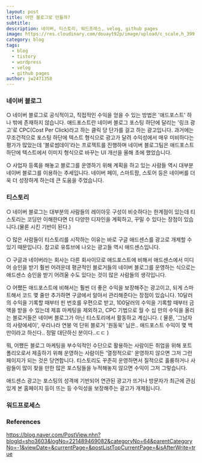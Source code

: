 ```yaml
---
layout: post
title: 어떤 블로그로 만들까?
subtitle: 
description: 네이버, 티스토리, 워드프레스, velog, github pages
image: https://res.cloudinary.com/douayt92p/image/upload/c_scale,h_399,q_auto,w_760/v1591001463/pixabay/turkey-5201498_1920_abc6ux.jpg
category: blog
tags:
  - blog
  - tistory
  - wordpress
  - velog
  - github pages
author: jw2471358
---
```


### 네이버 블로그
○ 네이버 블로그로 공식적이고, 직접적인 수익을 얻을 수 있는 방법은 '애드포스트' 하나 밖에 존재하지 않습니다. 애드포스트란 네이버 블로그 포스팅 하단에 달리는 '링크 광고'로 CPC(Cost Per Click)라고 하는 클릭 당 단가를 걸고 하는 광고입니다. 과거에는 무조건적으로 포스팅 하단에 텍스트 형식으로 광고가 달려 수익성에서 매우 미비하다는 평가가 많았는데 '블로썸데이'라는 프로젝트를 진행하며 네이버 블로그팀은 애드포스트 하단에 텍스트에서 이미지 형식으로 바꾸는 UI 개선을 올해 초에 했었습니다.

○ 사업자 등록을 해놓고 블로그를 운영하기 위해 계획을 하고 있는 사람들 역시 대부분 네이버 블로그를 이용하는 추세입니다. 네이버 페이, 스마트팜, 스토어 등은 네이버를 더욱 더 성장하게 하는데 큰 도움을 주었습니다.

### 티스토리

○ 네이버 블로그는 대부분의 사람들의 레이아웃 구성이 비슷하다는 한계점이 있는데 티스토리는 코딩만 이해한다면 더 다양한 디자인을 계획하고, 꾸밀 수 있다는 장점이 있습니다.(물론 시킨 기반이 된다.)

○ 많은 사람들이 티스토리를 시작하는 이유는 바로 구글 애드센스를 광고로 개제할 수 있기 때문입니다. 참고로 유튜브에 나오는 광고들 역시 애드센스입니다. 

○ 구글과 네이버라는 회사는 다른 회사이므로 애드포스트에 비해서 애드센스에서 미디어 승인을 받기 훨씬 어려운데 평균적인 블로거들의 네이버 블로그를 운영하는 식으로는 애드센스 승인을 받기 어려울 수도 있다는 것이 많은 사람들의 생각입니다.

○ 어쨌든 애드포스트에 비해서는 훨씬 더 좋은 수익을 보장해주는 광고이고, 되게 스마트해서 코드 몇 줄만 추가하면 구글에서 알아서 관리해준다는 장점이 있습니다. 10달러의 수익을 기록할 때부터 핀 번호를 우편으로 받고, 100달러의 수익을 기록할 때부터 금액을 받을 수 있는데 제휴 마케팅을 제외하고, CPC 기법으로 월 수 십 만의 수익을 올리는 블로거들은 네이버 블로그가 아닌 티스토리에서 활동하고 계십니다. ( 물론, '그남자의 사랑에세이', 우리나라 연봉 억 단위 블로거 '원동욱' 님은.. 애드포스트 수익이 몇 백만이라고 하신다.. 정말 대단하신 분이다..ㄷㄷ )

뭐, 어쨌든 블로그 마케팅을 부수익적인 수단으로 활용하는 사람이든 취업을 위해 포트폴리오로서 제출하기 위해 운영하는 사람이든 '열정적으로' 운영하지 않으면 그저 그런 페이지가 되는 것은 당연합니다. 티스토리도 꾸준히 운영하면서 질적으로 훌륭하거나 사람들이 많이 찾을 만한 많은 포스팅들을 누적해놓지 않으면 수익이 그저 그렇습니다.

 애드센스 광고는 포스팅의 성격에 기반되어 연관된 광고가 뜨거나 방문자가 최근에 관심있게 본 홈페이지 등이 뜨는 등 수익성을 보장해주는 광고가 개제됩니다.

### 워드프로세스



### References
https://blog.naver.com/PostView.nhn?blogId=sho3603&logNo=221489469082&categoryNo=64&parentCategoryNo=-1&viewDate=&currentPage=&postListTopCurrentPage=&isAfterWrite=true



